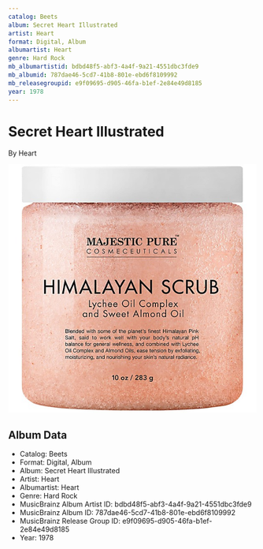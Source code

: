 ```yaml
---
catalog: Beets
album: Secret Heart Illustrated
artist: Heart
format: Digital, Album
albumartist: Heart
genre: Hard Rock
mb_albumartistid: bdbd48f5-abf3-4a4f-9a21-4551dbc3fde9
mb_albumid: 787dae46-5cd7-41b8-801e-ebd6f8109992
mb_releasegroupid: e9f09695-d905-46fa-b1ef-2e84e49d8185
year: 1978
---
```


# Secret Heart Illustrated

By Heart

![](../../assets/beetscovers/Heart-Secret_Heart_Illustrated.jpg)

## Album Data

- Catalog: Beets
- Format: Digital, Album
- Album: Secret Heart Illustrated
- Artist: Heart
- Albumartist: Heart
- Genre: Hard Rock
- MusicBrainz Album Artist ID: bdbd48f5-abf3-4a4f-9a21-4551dbc3fde9
- MusicBrainz Album ID: 787dae46-5cd7-41b8-801e-ebd6f8109992
- MusicBrainz Release Group ID: e9f09695-d905-46fa-b1ef-2e84e49d8185
- Year: 1978


